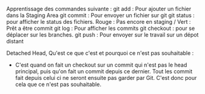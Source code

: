 Apprentissage des commandes suivante : 
git add : Pour ajouter un fichier dans la Staging Area
git commit : Pour envoyer un fichier sur git
git status : pour afficher le status des fichiers. Rouge : Pas encore en staging / Vert : Prêt a être commit
git log : Pour afficher les commits
git checkout : pour se déplacer sur les branches.
git push : Pour envoyer sur le travail sur un dépot distant





Detached Head, Qu'est ce que c'est et pourquoi ce n'est pas souhaitable : 
- C'est quand on fait un checkout sur un commit qui n'est pas le head principal, puis qu'on fait un commit depuis ce dernier. 
Tout les commit fait depuis celui ci ne seront ensuite pas garder par Git. C'est donc pour cela que ce n'est pas souhaitable.